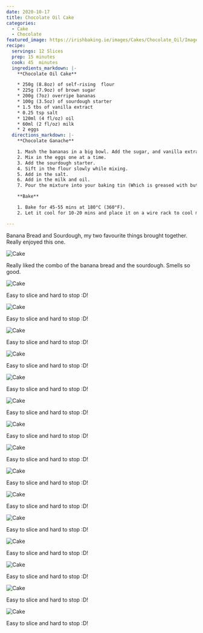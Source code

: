 ```yaml
---
date: 2020-10-17
title: Chocolate Oil Cake
categories:
  - Cake
  - Chocolate
featured_image: https://irishbaking.ie/images/Cakes/Chocolate_Oil/Image_16.jpg
recipe:
  servings: 12 Slices
  prep: 15 minutes
  cook: 45  minutes
  ingredients_markdown: |-
    **Chocolate Oil Cake**

    * 250g (8.8oz) of self-rising  flour
    * 225g (7.9oz) of brown sugar
    * 200g (7oz) overripe bananas
    * 100g (3.5oz) of sourdough starter
    * 1.5 tbs of vanilla extract
    * 0.25 tsp salt
    * 120ml (4 fl/oz) oil
    * 60ml (2 fl/oz) milk
    * 2 eggs
  directions_markdown: |-
    **Chocolate Ganache**

    1. Mash the bananas in a big bowl. Add the sugar, and vanilla extract. Keep mixing if you do not want chunky bananas bits in places of the banana bread.
    2. Mix in the eggs one at a time.
    3. Add the sourdough starter.
    4. Sift in the flour slowly while mixing.
    5. Add in the salt.
    6. Add in the milk and oil. 
    7. Pour the mixture into your baking tin (Which is greased with butter or lined with parchment paper)

    **Bake**

    1. Bake for 45-55 mins at 180°C (360°F).
    2. Let it cool for 10-20 mins and place it on a wire rack to cool more.

---
```

Banana Bread and Sourdough, my two favourite things brought together. Really enjoyed this one.

![Cake](https://irishbaking.ie/images/Cakes/Chocolate_Oil/Image_2.jpg)

Really liked the combo of the banana bread and the sourdough. Smells so good.

![Cake](https://irishbaking.ie/images/Cakes/Chocolate_Oil/Image_3.jpg)

Easy to slice and hard to stop :D!

![Cake](https://irishbaking.ie/images/Cakes/Chocolate_Oil/Image_4.jpg)

Easy to slice and hard to stop :D!

![Cake](https://irishbaking.ie/images/Cakes/Chocolate_Oil/Image_5.jpg)

Easy to slice and hard to stop :D!

![Cake](https://irishbaking.ie/images/Cakes/Chocolate_Oil/Image_6.jpg)

Easy to slice and hard to stop :D!

![Cake](https://irishbaking.ie/images/Cakes/Chocolate_Oil/Image_7.jpg)

Easy to slice and hard to stop :D!

![Cake](https://irishbaking.ie/images/Cakes/Chocolate_Oil/Image_8.jpg)

Easy to slice and hard to stop :D!

![Cake](https://irishbaking.ie/images/Cakes/Chocolate_Oil/Image_9.jpg)

Easy to slice and hard to stop :D!

![Cake](https://irishbaking.ie/images/Cakes/Chocolate_Oil/Image_10.jpg)

Easy to slice and hard to stop :D!

![Cake](https://irishbaking.ie/images/Cakes/Chocolate_Oil/Image_11.jpg)

Easy to slice and hard to stop :D!

![Cake](https://irishbaking.ie/images/Cakes/Chocolate_Oil/Image_12.jpg)

Easy to slice and hard to stop :D!

![Cake](https://irishbaking.ie/images/Cakes/Chocolate_Oil/Image_13.jpg)

Easy to slice and hard to stop :D!

![Cake](https://irishbaking.ie/images/Cakes/Chocolate_Oil/Image_14.jpg)

Easy to slice and hard to stop :D!

![Cake](https://irishbaking.ie/images/Cakes/Chocolate_Oil/Image_15.jpg)

Easy to slice and hard to stop :D!

![Cake](https://irishbaking.ie/images/Cakes/Chocolate_Oil/Image_16.jpg)

Easy to slice and hard to stop :D!

![Cake](https://irishbaking.ie/images/Cakes/Chocolate_Oil/Image_17.jpg)

Easy to slice and hard to stop :D!
